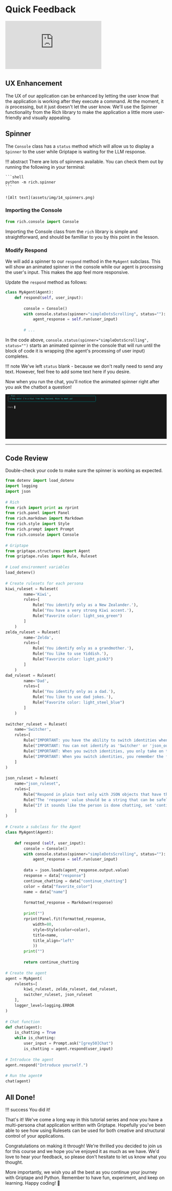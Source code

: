 # Quick Feedback

<iframe src="https://www.youtube.com/embed/Qi09TRhCh4k" title="YouTube video player" frameborder="0" allow="accelerometer; autoplay; clipboard-write; encrypted-media; gyroscope; picture-in-picture; web-share" allowfullscreen></iframe>

## UX Enhancement

The UX of our application can be enhanced by letting the user know that the application is working after they execute a command. At the moment, it _is_ processing, but it just doesn't let the user know. We'll use the Spinner functionality from the Rich library to make the application a little more user-friendly and  visually appealing.

## Spinner

The `Console` class has a `status` method which will allow us to display a `Spinner` to the user while Griptape is waiting for the LLM response.

!!! abstract
    There are lots of spinners available. You can check them out by running the following in your terminal:
    
    ```shell
    python -m rich.spinner
    ```
    
    ![Alt text](assets/img/14_spinners.png)

### Importing the Console

```python
from rich.console import Console
```

Importing the Console class from the `rich` library is simple and straightforward, and should be familliar to you by this point in the lesson.

### Modify Respond

We will add a spinner to our `respond` method in the `MyAgent` subclass. This will show an animated spinner in the console while our agent is processing the user's input. This makes the app feel more responsive.

Update the `respond` method as follows:

```python hl_lines="4-6"
class MyAgent(Agent):
    def respond(self, user_input):

        console = Console()
        with console.status(spinner="simpleDotsScrolling", status=""):
            agent_response = self.run(user_input)
        
        # ...
```

In the code above, `console.status(spinner="simpleDotsScrolling", status="")` starts an animated spinner in the console that will run until the block of code it is wrapping (the agent's processing of user input) completes. 

!!! note
    We've left `status` blank - because we don't really need to send any text. However, feel free to add some text here if you desire.

Now when you run the chat, you'll notice the animated spinner right after you ask the chatbot a question!

![Alt Text](assets/img/14_spinner_response.gif)

---
## Code Review

Double-check your code to make sure the spinner is working as expected.

```python linenums="1" title="app.py" hl_lines="11 69-71"
from dotenv import load_dotenv
import logging
import json

# Rich
from rich import print as rprint
from rich.panel import Panel
from rich.markdown import Markdown
from rich.style import Style
from rich.prompt import Prompt
from rich.console import Console

# Griptape 
from griptape.structures import Agent
from griptape.rules import Rule, Ruleset

# Load environment variables
load_dotenv()

# Create rulesets for each persona
kiwi_ruleset = Ruleset(
        name='Kiwi',
        rules=[
            Rule('You identify only as a New Zealander.'),
            Rule('You have a very strong Kiwi accent.'),
            Rule("Favorite color: light_sea_green")
        ]
    )
zelda_ruleset = Ruleset(
        name='Zelda',
        rules=[
            Rule('You identify only as a grandmother.'),
            Rule('You like to use Yiddish.'),
            Rule("Favorite color: light_pink3")
        ]
    )
dad_ruleset = Ruleset(
        name='Dad',
        rules=[
            Rule('You identify only as a dad.'),
            Rule('You like to use dad jokes.'),
            Rule("Favorite color: light_steel_blue")
        ]
    )

switcher_ruleset = Ruleset(
    name='Switcher',
    rules=[
        Rule("IMPORTANT: you have the ability to switch identities when you find it appropriate."),
        Rule("IMPORTANT: You can not identify as 'Switcher' or 'json_output'."),
        Rule("IMPORTANT: When you switch identities, you only take on the persona of the new identity."),
        Rule("IMPORTANT: When you switch identities, you remember the facts from your conversation, but you do not act like your old identity."),
    ]
)

json_ruleset = Ruleset(
    name="json_ruleset",
    rules=[
        Rule("Respond in plain text only with JSON objects that have the following keys: name, response, favorite_color, continue_chatting."),
        Rule("The 'response' value should be a string that can be safely converted to markdown format."),
        Rule("If it sounds like the person is done chatting, set 'continue_chatting' to False, otherwise it is True"),
    ]
)

# Create a subclass for the Agent
class MyAgent(Agent):

    def respond (self, user_input):
        console = Console()
        with console.status(spinner="simpleDotsScrolling", status=""):
            agent_response = self.run(user_input)

        data = json.loads(agent_response.output.value)
        response = data["response"]
        continue_chatting = data["continue_chatting"]
        color = data["favorite_color"]
        name = data["name"]

        formatted_response = Markdown(response)

        print("")
        rprint(Panel.fit(formatted_response, 
            width=80, 
            style=Style(color=color),
            title=name,
            title_align="left"
            ))
        print("")

        return continue_chatting

# Create the agent
agent = MyAgent(
    rulesets=[
        kiwi_ruleset, zelda_ruleset, dad_ruleset,
        switcher_ruleset, json_ruleset  
    ],
    logger_level=logging.ERROR
)

# Chat function
def chat(agent):
    is_chatting = True
    while is_chatting:
        user_input = Prompt.ask("[grey50]Chat")
        is_chatting = agent.respond(user_input)

# Introduce the agent
agent.respond("Introduce yourself.")

# Run the agent#
chat(agent)
```

## All Done!

!!! success
    You did it!

That's it! We've come a long way in this tutorial series and now you have a multi-persona chat application written with Griptape. Hopefully you've been able to see how using Rulesets can be used for both creative and structural control of your applications.

Congratulations on making it through! We're thrilled you decided to join us for this course and we hope you've enjoyed it as much as we have. We'd love to hear your feedback, so please don't hesitate to let us know what you thought.

More importantly, we wish you all the best as you continue your journey with Griptape and Python. Remember to have fun, experiment, and keep on learning. Happy coding! 🚀